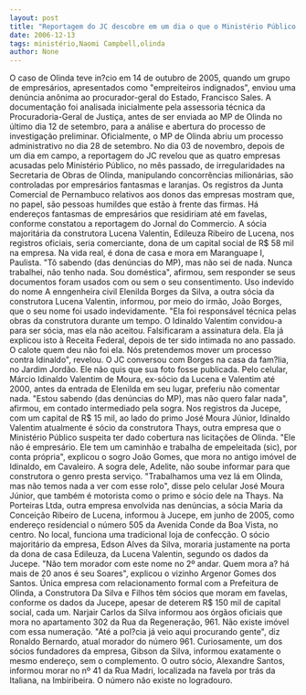 ```yaml
---
layout: post
title: "Reportagem do JC descobre em um dia o que o Ministério Público de Olinda não fez em um ano"
date: 2006-12-13
tags: ministério,Naomi Campbell,olinda
author: None
---
```

O caso de Olinda teve in?cio em 14 de outubro de 2005, quando um grupo de empresários, apresentados como \"empreiteiros indignados\", enviou uma denúncia anônima ao procurador-geral do Estado, Francisco Sales. A documentação foi analisada inicialmente pela assessoria técnica da Procuradoria-Geral de Justiça, antes de ser enviada ao MP de Olinda no último dia 12 de setembro, para a análise e abertura do processo de investigação preliminar. Oficialmente, o MP de Olinda abriu um processo administrativo no dia 28 de setembro.
No dia 03 de novembro, depois de um dia em campo, a reportagem do JC revelou que as quatro empresas acusadas pelo Ministério Público, no mês passado, de irregularidades na Secretaria de Obras de Olinda, manipulando concorrências milionárias, são controladas por empresários fantasmas e laranjas. Os registros da Junta Comercial de Pernambuco relativos aos donos das empresas mostram que, no papel, são pessoas humildes que estão à frente das firmas. Há endereços fantasmas de empresários que residiriam até em favelas, conforme constatou a reportagem do Jornal do Commercio. 
A sócia majoritária da construtora Lucena Valentin, Edileuza Ribeiro de Lucena, nos registros oficiais, seria comerciante, dona de um capital social de R$ 58 mil na empresa. Na vida real, é dona de casa e mora em Maranguape I, Paulista. \"Tô sabendo (das denúncias do MP), mas não sei de nada. Nunca trabalhei, não tenho nada. Sou doméstica\", afirmou, sem responder se seus documentos foram usados com ou sem o seu consentimento.
Uso indevido do nome
A enngenheira civil Elenilda Borges da Silva, a outra sócia da construtora Lucena Valentin, informou, por meio do irmão, João Borges, que o seu nome foi usado indevidamente. \"Ela foi responsável técnica
 pelas obras da construtora durante um tempo. O Idinaldo Valentim convidou-a para ser sócia, mas ela não aceitou. Falsificaram a assinatura dela. Ela já explicou isto à Receita Federal, depois de ter sido intimada no ano passado. O calote quem deu não foi ela. Nós pretendemos mover um processo contra Idinaldo\", revelou. O JC conversou com Borges na casa da fam?lia, no Jardim Jordão. Ele não quis que sua foto fosse publicada. 
Pelo celular, Márcio Idinaldo Valentim de Moura, ex-sócio da Lucena e Valentim até 2000, antes da entrada de Elenilda em seu lugar, preferiu não comentar nada. \"Estou sabendo (das denúncias do MP), mas não quero falar nada\", afirmou, em contado intermediado pela sogra. Nos registros da Jucepe, com um capital de R$ 15 mil, ao lado do primo José Moura Júnior, Idinaldo Valentim atualmente é sócio da construtora Thays, outra empresa que o Ministério Público suspeita ter dado cobertura nas licitações de Olinda. 
\"Ele não é empresário. Ele tem um caminhão e trabalha de empeleitada (sic), por conta própria\", explicou o sogro João Gomes, que mora no antigo imóvel de Idinaldo, em Cavaleiro. A sogra dele, Adelite, não soube informar para que construtora o genro presta serviço. \"Trabalhamos uma vez lá em Olinda, mas não temos nada a ver com esse rolo\", disse pelo celular José Moura Júnior, que também é motorista como o primo e sócio dele na Thays. 
Na Porteiras Ltda, outra empresa envolvida nas denúncias, a sócia Maria da Conceição Ribeiro de Lucena, informou à Jucepe, em junho de 2005, como endereço residencial o número 505 da Avenida Conde da Boa Vista, no centro. No local, funciona uma tradicional loja de confecção. 
O sócio majoritário da empresa, Edson Alves da Silva, moraria justamente na porta da dona de casa Edileuza, da Lucena Valentin, segundo os dados da Jucepe. \"Não tem morador com este nome no 2º andar. Quem mora a? há mais de 20 anos é seu Soares\", explicou o vizinho Argenor Gomes dos Santos. 
Única empresa com relacionamento formal com a Prefeitura de Olinda, a Construtora Da Silva e Filhos têm sócios que moram em favelas, conforme os dados da Jucepe, apesar de deterem R$ 150 mil de capital social, cada um. Narjair Carlos da Silva informou aos órgãos oficiais que mora no apartamento 302 da Rua da Regeneração, 961. Não existe imóvel com essa numeração. \"Até a pol?cia já veio aqui procurando gente\", diz Ronaldo Bernardo, atual morador do número 961. 
Curiosamente, um dos sócios fundadores da empresa, Gibson da Silva, informou exatamente o mesmo endereço, sem o complemento. O outro sócio, Alexandre Santos, informou morar no nº 41 da Rua Madri, localizada na favela por trás da Italiana, na Imbiribeira. O número não existe no logradouro.  